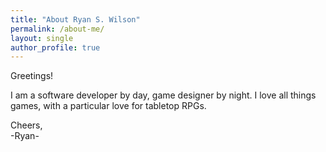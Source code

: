 ```yaml
---
title: "About Ryan S. Wilson"
permalink: /about-me/
layout: single
author_profile: true
---
```


Greetings!

I am a software developer by day, game designer by night. I love all things games, with a particular love for tabletop RPGs.

Cheers,<br>
-Ryan-
